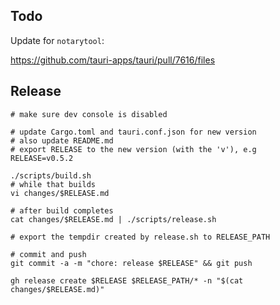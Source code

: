 ## Todo

Update for `notarytool`:

https://github.com/tauri-apps/tauri/pull/7616/files

## Release

```
# make sure dev console is disabled

# update Cargo.toml and tauri.conf.json for new version
# also update README.md
# export RELEASE to the new version (with the 'v'), e.g
RELEASE=v0.5.2

./scripts/build.sh
# while that builds
vi changes/$RELEASE.md

# after build completes
cat changes/$RELEASE.md | ./scripts/release.sh

# export the tempdir created by release.sh to RELEASE_PATH

# commit and push
git commit -a -m "chore: release $RELEASE" && git push

gh release create $RELEASE $RELEASE_PATH/* -n "$(cat changes/$RELEASE.md)"
```
